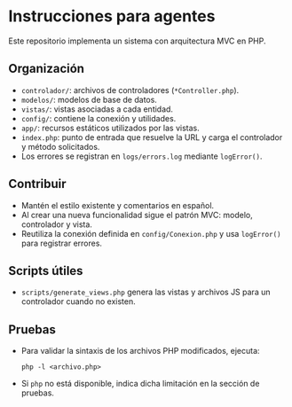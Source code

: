 # Instrucciones para agentes

Este repositorio implementa un sistema con arquitectura MVC en PHP.

## Organización
- `controlador/`: archivos de controladores (`*Controller.php`).
- `modelos/`: modelos de base de datos.
- `vistas/`: vistas asociadas a cada entidad.
- `config/`: contiene la conexión y utilidades.
- `app/`: recursos estáticos utilizados por las vistas.
- `index.php`: punto de entrada que resuelve la URL y carga el controlador y método solicitados.
- Los errores se registran en `logs/errors.log` mediante `logError()`.

## Contribuir
- Mantén el estilo existente y comentarios en español.
- Al crear una nueva funcionalidad sigue el patrón MVC: modelo, controlador y vista.
- Reutiliza la conexión definida en `config/Conexion.php` y usa `logError()` para registrar errores.

## Scripts útiles
- `scripts/generate_views.php` genera las vistas y archivos JS para un controlador cuando no existen.

## Pruebas
- Para validar la sintaxis de los archivos PHP modificados, ejecuta:
  ```
  php -l <archivo.php>
  ```
- Si `php` no está disponible, indica dicha limitación en la sección de pruebas.
